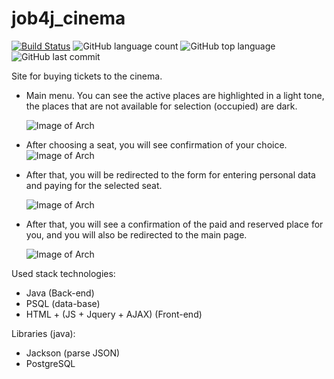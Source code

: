 # job4j_cinema

[![Build Status](https://app.travis-ci.com/SlartiBartFast-art/job4j_cinema.svg?branch=main)](https://app.travis-ci.com/SlartiBartFast-art/job4j_cinema)
![GitHub language count](https://img.shields.io/github/languages/count/SlartiBartFast-art/job4j_cinema)
![GitHub top language](https://img.shields.io/github/languages/top/SlartiBartFast-art/job4j_cinema?logo=java&logoColor=red)
![GitHub last commit](https://img.shields.io/github/last-commit/SlartiBartFast-art/job4j_cinema?logo=github)


Site for buying tickets to the cinema.

- Main menu.
  You can see the active places are highlighted in a light tone,
  the places that are not available for selection (occupied) are dark.
  
  ![Image of Arch](https://github.com/SlartiBartFast-art/job4j_cinema/blob/main/image/Screenshot_1.jpg)

- After choosing a seat, you will see confirmation of your choice.
  ![Image of Arch](https://github.com/SlartiBartFast-art/job4j_cinema/blob/main/image/Screenshot_2.jpg)
  
- After that,
you will be redirected to the form for entering personal data and paying for the selected seat.
  
  ![Image of Arch](https://github.com/SlartiBartFast-art/job4j_cinema/blob/main/image/Screenshot_3.jpg)

- After that, you will see a confirmation of the paid and reserved place for you,
  and you will also be redirected to the main page.
  
  ![Image of Arch](https://github.com/SlartiBartFast-art/job4j_cinema/blob/main/image/Screenshot_4.jpg)

 Used stack technologies:
-  Java (Back-end)
-  PSQL (data-base)
-  HTML + (JS + Jquery + AJAX) (Front-end)

 Libraries (java):
-    Jackson (parse JSON)
-    PostgreSQL

